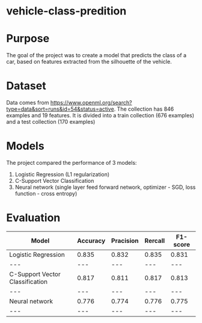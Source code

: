 # vehicle-class-predition

# Purpose

The goal of the project was to create a model that predicts the class of a car, based on features extracted from the silhouette of the vehicle.


# Dataset
Data comes from https://www.openml.org/search?type=data&sort=runs&id=54&status=active. 
The collection has 846 examples and 19 features. It is divided into a train collection (676 examples) and a test collection (170 examples)


# Models
The project compared the performance of 3 models:
1. Logistic Regression (L1 regularization)
2. C-Support Vector Classification
3. Neural network (single layer feed forward network, optimizer - SGD, loss function - cross entropy)


# Evaluation

Model | Accuracy | Pracision | Rercall | F1-score
--- | --- | --- | --- |--- 
Logistic Regression | 0.835 | 0.832 | 0.835 | 0.831 
--- | --- | --- | --- |--- |
C-Support Vector Classification | 0.817 | 0.811 | 0.817 | 0.813 
--- | --- | --- | --- |--- |
Neural network | 0.776 | 0.774 | 0.776 | 0.775 
--- | --- | --- | --- |--- |
